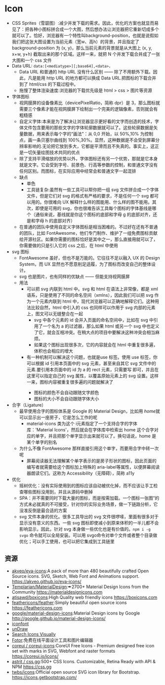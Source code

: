 # Icon

* CSS Sprites（雪碧图）:减少并发下载的需求。因此，优化的方案也就显而易见了：把各种小图标拼合成一个大图，然后想办法让浏览器把它重新切成多个就可以了。恰好，浏览器有一个特性叫background-position，也就是说假如我们把这张大图设置为当前元素（宽w、高h）的背景，并且指定了 background-position 为 (x, y)，那么当前元素的背景就是从大图上 (x, y, x+w, y+h) 截取出来的那个区域。这样一来，就把 N 个并发下载合并成了一张大图和一个 css 文件
* Data URL: `data:[<mediatype>][;base64],<data>，`
	- Data URL 和普通的 http URL 没有什么区别 —— 除了不用额外下载。因此，凡是能用 http URL 的地方都可以换成 Data URL.把图标的下载合并到了 html/css 的下载过程中。
	- 拖慢了整体渲染速度:浏览器的下载优先级是 html > css > 图片等资源
* 字体图标
	- 视网膜屏的设备像素比（devicePixelRatio，简称 dpr）是 3，那么图标就需要三个像素才能在视网膜屏下绘制出一个完美的逻辑像素，否则就会有粗糙感
	- 自定义字体:本来是为了解决让浏览器显示更好看的文字而创造的技术，字体文件包含要用的那些文字的字体轮廓数据就可以了。这些轮廓数据是矢量数据，用来表示每个字的“画法”：从 0,0 开始，以 50%,10% 为控制点，画一条贝塞尔曲线到 100%,30%。显然，这种数据是不会受到屏幕分辨率影响的.无论把它放到多大，它都是平滑而且不失真的。事实上，这正是一切矢量绘图技术共同的优点
	- 除了支持平滑缩放的优势以外，字体图标还有另一个优势，那就是它本身就是文字。它会受到字号、前景色、行高等参数的控制，和普通文字没有任何区别。而图标，在实际应用中经常会和普通文字一起混排
	- 缺点
		+ 单色
		+ 工具链复杂:虽然有一些工具可以帮你把一组 svg 文件拼合成一个字体文件，但是它们对 svg 的格式有严格的要求，不是任何一个 svg 都可以用的。你很难向 UX 解释什么样的图能用、什么样的图不能用。其次，即使是可用的 svg，你也很难告诉工具每个图标的字体基线是哪个（通俗来说，基线就是你这个图标的底部和字母 g 的底部对齐，还是和字母 h 的底部对齐）
	- 在普通的团队中使用自定义字体图标是相当困难的。不过好在还有不普通的团队，比如 FontAwesome，他们专门制作、维护了一组免费图标贡献给开源社区。如果你需要的图标恰好是其中之一，那么直接用就可以了，你需要做的只是引入它的 css 之后，在 html 中使用<i class="fa fa-home"></i>
* svg 图标
	- FontAwesome 虽好，但也不是万能的。它往往不足以融入 UX 的 Design System，而 UX 显然也不愿意削足适履，为了图标而改变自己的整体设计。
	- svg 也是图片，也有同样的优缺点 —— 但能支持视网膜屏
	- 用法
		+ 可以把 svg 内联到 html 中。svg 和 html 在语法上非常像，都是 xml 语系，只是使用了不同的命名空间（xmlns），因此我们可以把 svg 作为一个元素内联到 html 中，现代浏览器可以正确地解释它们。这种用法比较自然，html 中引入的 css 也同样可以作用于 svg 内部的元素上，图文可以无缝整合在一起
			*  svg 中各个元素的 id 会并入页面的命名空间中，比如在 svg 中引用了一个名为 a 的过滤器，那么如果 html 或另一个 svg 中也定义了它，就会互相冲突。在稍大点的项目中要解决这种冲突会相当麻烦。
			*  如果这个图标出现很多次，它的内容就会在 html 中重复很多遍，体积也会相应的增大
		+  有一种机制可以解决这个问题，也就是use 标签。使用 use 标签，你可以根据 id 引用本页面中的 svg 元素，甚至来自其它 svg 文件中的元素.要引用本页面中的 id 为 a 的 rect 元素，只需要写 <use xlink:href="#a">即可，并且在这里可以指定自己的 svg 属性，以覆盖原始元素上的 svg 设置。这样一来，图标内容被重复很多遍的问题就解决了
			*  图标的颜色不会自动跟随文字颜色
			*  图标的大小不会自动跟随字体大小
*  合字（Ligature）
	-  最早使用合字的图标体系是 Google 的 Material Design，比如用 <i class="material-icons">home</i>就可以显示出一座房子，它是怎么工作的呢
		+  material-icons 类为这个 i元素指定了一个支持合字的字体库：'Material Icons'，然后就会在字体库中检索出 home 这个合字对应的单字，并且把那个单字显示出来就可以了。换句话说，home 是某个单字的别名
	-  为什么不像 FontAwesome 那样直接引用这个单字，而要用合字中转一次呢
		+  屏幕阅读器无法理解某个单字表示的是房子形状的图标，因此页面的编写者就需要给这个图标加上特殊的 aria-label等属性，以便屏幕阅读器朗读它们。这称为 Accessibility（无障碍），简称 a11y
*  优化
	-  摇树优化：没有实际使用到的图标应该自动被优化掉，而不应该让手工检查哪些图标没用到，并且从源码中删掉
	-   SPA：并不需要同时下载大量的图标，而是按需加载。一个图标一张图”的方式未必就真的不可接受，针对你的实际业务场景，做一下链路分析，它没准反倒是最合适的方案
	-   svg 文件本身的优化。很多工具导出的 svg 文件很啰嗦，里面有很多对于显示没有意义的东西。一些 svg 图标即使减小到原来体积的一半儿都不会影响显示，因此，针对 svg 本身做一些优化也是有价值的。`npm i -g svgo` 命令就可以全局安装。可以用 svgo命令对单个文件或者整个目录做优化；可以手工使用，也可以把它集成到工具链里

## 资源

* [akveo/eva-icons](https://github.com/akveo/eva-icons):A pack of more than 480 beautifully crafted Open Source icons. SVG, Sketch, Web Font and Animations support. https://akveo.github.io/eva-icons/
* [Templarian/MaterialDesign](https://github.com/Templarian/MaterialDesign):✒2700+ Material Design Icons from the Community https://materialdesignicons.com
* [atisawd/boxicons](https://github.com/atisawd/boxicons):High Quality web friendly icons https://boxicons.com
* [feathericons/feather](https://github.com/feathericons/feather):Simply beautiful open source icons https://feathericons.com
* [google/material-design-icons](https://github.com/google/material-design-icons):Material Design icons by Google http://google.github.io/material-design-icons/
* [iconfont](https://www.iconfont.cn/)
* [unDraw](https://undraw.co/)
* [Search Icons Visually](http://compute.vision/nouns/index.html)
* [Fotor](Fotor.com):免费在线平面设计工具和图片编辑器
* [coreui / coreui-icons](https://github.com/coreui/coreui-icons):CoreUI Free Icons - Premium designed free icon set with marks in SVG, Webfont and raster formats https://coreui.io/icons/
* [astrit / css.gg](https://github.com/astrit/css.gg):500+ CSS Icons. Customizable, Retina Ready with API & NPM https://css.gg
* [twbs/icons](https://github.com/twbs/icons):Official open source SVG icon library for Bootstrap. https://icons.getbootstrap.com/
